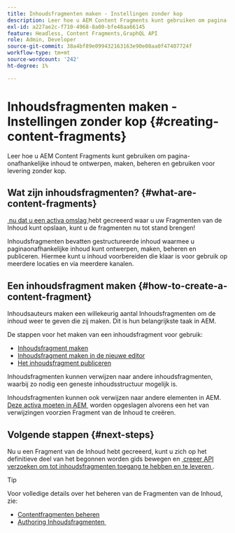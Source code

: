 ```yaml
---
title: Inhoudsfragmenten maken - Instellingen zonder kop
description: Leer hoe u AEM Content Fragments kunt gebruiken om pagina-onafhankelijke inhoud te ontwerpen, maken, beheren en gebruiken voor levering zonder kop.
exl-id: a227ae2c-f710-4968-8a00-bfe48aa66145
feature: Headless, Content Fragments,GraphQL API
role: Admin, Developer
source-git-commit: 38a4bf89e099432163163e90e08aa0f47407724f
workflow-type: tm+mt
source-wordcount: '242'
ht-degree: 1%

---
```


# Inhoudsfragmenten maken - Instellingen zonder kop {#creating-content-fragments}

Leer hoe u AEM Content Fragments kunt gebruiken om pagina-onafhankelijke inhoud te ontwerpen, maken, beheren en gebruiken voor levering zonder kop.

## Wat zijn inhoudsfragmenten? {#what-are-content-fragments}

[&#x200B; nu dat u een activa omslag &#x200B;](create-assets-folder.md) hebt gecreeerd waar u uw Fragmenten van de Inhoud kunt opslaan, kunt u de fragmenten nu tot stand brengen!

Inhoudsfragmenten bevatten gestructureerde inhoud waarmee u paginaonafhankelijke inhoud kunt ontwerpen, maken, beheren en publiceren. Hiermee kunt u inhoud voorbereiden die klaar is voor gebruik op meerdere locaties en via meerdere kanalen.

## Een inhoudsfragment maken {#how-to-create-a-content-fragment}

Inhoudsauteurs maken een willekeurig aantal Inhoudsfragmenten om de inhoud weer te geven die zij maken. Dit is hun belangrijkste taak in AEM.

De stappen voor het maken van een inhoudsfragment voor gebruik:

* [Inhoudsfragment maken](/help/sites-cloud/administering/content-fragments/managing.md#creating-a-content-fragment)
* [Inhoudsfragment maken in de nieuwe editor](/help/sites-cloud/administering/content-fragments/authoring.md#content-fragment-editor)
* [Het inhoudsfragment publiceren](/help/sites-cloud/administering/content-fragments/authoring.md#content-fragment-editor#publishing)

Inhoudsfragmenten kunnen verwijzen naar andere inhoudsfragmenten, waarbij zo nodig een geneste inhoudsstructuur mogelijk is.

Inhoudsfragmenten kunnen ook verwijzen naar andere elementen in AEM. [&#x200B; Deze activa moeten in AEM &#x200B;](/help/assets/manage-digital-assets.md) worden opgeslagen alvorens een het van verwijzingen voorzien Fragment van de Inhoud te creëren.

## Volgende stappen {#next-steps}

Nu u een Fragment van de Inhoud hebt gecreeerd, kunt u zich op het definitieve deel van het begonnen worden gids bewegen en [&#x200B; creeer API verzoeken om tot inhoudsfragmenten toegang te hebben en te leveren &#x200B;](create-api-request.md).

>[!TIP]
>
>Voor volledige details over het beheren van de Fragmenten van de Inhoud, zie:
>
>* [Contentfragmenten beheren](/help/sites-cloud/administering/content-fragments/managing.md)
>* [&#x200B; Authoring Inhoudsfragmenten &#x200B;](/help/sites-cloud/administering/content-fragments/authoring.md)
